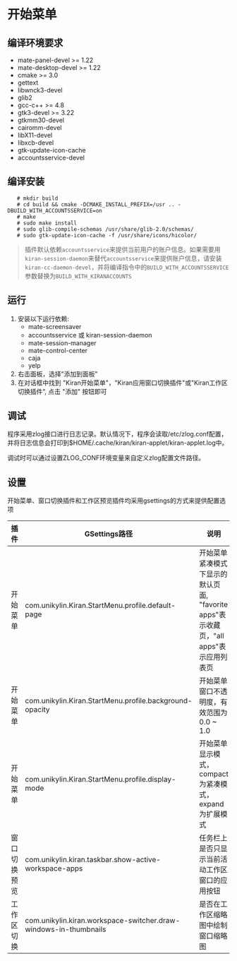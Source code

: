 # 开始菜单

## 编译环境要求
  * mate-panel-devel >= 1.22
  * mate-desktop-devel >= 1.22
  * cmake >= 3.0
  * gettext
  * libwnck3-devel
  * glib2
  * gcc-c++ >= 4.8
  * gtk3-devel >= 3.22
  * gtkmm30-devel
  * cairomm-devel
  * libX11-devel
  * libxcb-devel
  * gtk-update-icon-cache
  * accountsservice-devel

## 编译安装

```
   # mkdir build
   # cd build && cmake -DCMAKE_INSTALL_PREFIX=/usr .. -DBUILD_WITH_ACCOUNTSSERVICE=on
   # make
   # sudo make install
   # sudo glib-compile-schemas /usr/share/glib-2.0/schemas/
   # sudo gtk-update-icon-cache -f /usr/share/icons/hicolor/
```
> 插件默认依赖`accountsservice`来提供当前用户的账户信息。如果需要用`kiran-session-daemon`来替代`accountsservice`来提供账户信息，请安装 `kiran-cc-daemon-devel`，并将编译指令中的`BUILD_WITH_ACCOUNTSSERVICE`参数替换为`BUILD_WITH_KIRANACCOUNTS`

## 运行
1. 安装以下运行依赖:
    * mate-screensaver
    * accountsservice 或 kiran-session-daemon
    * mate-session-manager
    * mate-control-center
    * caja
    * yelp
2. 右击面板，选择"添加到面板"
3. 在对话框中找到 "Kiran开始菜单"，"Kiran应用窗口切换插件"或"Kiran工作区切换插件”, 点击 "添加" 按钮即可

## 调试
程序采用zlog接口进行日志记录。默认情况下，程序会读取/etc/zlog.conf配置，并将日志信息会打印到$HOME/.cache/kiran/kiran-applet/kiran-applet.log中。

调试时可以通过设置ZLOG_CONF环境变量来自定义zlog配置文件路径。

## 设置
开始菜单、窗口切换插件和工作区预览插件均采用gsettings的方式来提供配置选项

| 插件 | GSettings路径                                                                                       | 说明| since|
| :---- | ------------- | ---- | ----- |
|开始菜单|com.unikylin.Kiran.StartMenu.profile.default-page      |   开始菜单紧凑模式下显示的默认页面, "favorite apps"表示收藏页，"all apps"表示应用列表页| 2.2.0 |
|开始菜单|com.unikylin.Kiran.StartMenu.profile.background-opacity|  开始菜单窗口不透明度，有效范围为0.0 ~ 1.0         | 2.2.0|
|开始菜单|com.unikylin.Kiran.StartMenu.profile.display-mode      |   开始菜单显示模式，compact为紧凑模式，expand为扩展模式| 2.2.0|
|窗口切换预览|com.unikylin.kiran.taskbar.show-active-workspace-apps  |   任务栏上是否只显示当前活动工作区窗口的应用按钮 | 2.2.1  | 
|工作区切换|com.unikylin.kiran.workspace-switcher.draw-windows-in-thumbnails  |   是否在工作区缩略图中绘制窗口缩略图 | 2.2.1  | 
